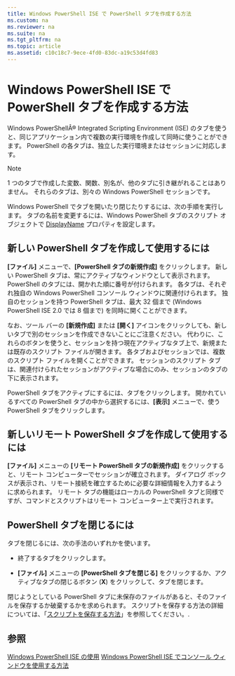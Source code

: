 ```yaml
---
title: Windows PowerShell ISE で PowerShell タブを作成する方法
ms.custom: na
ms.reviewer: na
ms.suite: na
ms.tgt_pltfrm: na
ms.topic: article
ms.assetid: c10c18c7-9ece-4fd0-83dc-a19c53d4fd83
---
```

# Windows PowerShell ISE で PowerShell タブを作成する方法
Windows PowerShellÂ® Integrated Scripting Environment (ISE) のタブを使うと、同じアプリケーション内で複数の実行環境を作成して同時に使うことができます。 PowerShell の各タブは、独立した実行環境またはセッションに対応します。

> [!NOTE]
> 1 つのタブで作成した変数、関数、別名が、他のタブに引き継がれることはありません。 それらのタブは、別々の Windows PowerShell セッションです。

Windows PowerShell でタブを開いたり閉じたりするには、次の手順を実行します。 タブの名前を変更するには、Windows PowerShell タブのスクリプト オブジェクトで [DisplayName](https://technet.microsoft.com/en-us/library/a9b58556-951b-4f48-b3ae-b351b7564360#Displayname) プロパティを設定します。

## 新しい PowerShell タブを作成して使用するには
**[ファイル]** メニューで、**[PowerShell タブの新規作成]** をクリックします。 新しい PowerShell タブは、常にアクティブなウィンドウとして表示されます。 PowerShell のタブには、開かれた順に番号が付けられます。 各タブは、それぞれ独自の Windows PowerShell コンソール ウィンドウに関連付けられます。 独自のセッションを持つ PowerShell タブは、最大 32 個まで (Windows PowerShell ISE 2.0 では 8 個まで) を同時に開くことができます。

なお、ツール バーの **[新規作成]** または **[開く]** アイコンをクリックしても、新しいタブで別のセッションを作成できないことにご注意ください。  代わりに、これらのボタンを使うと、セッションを持つ現在アクティブなタブ上で、新規または既存のスクリプト ファイルが開きます。 各タブおよびセッションでは、複数のスクリプト ファイルを開くことができます。 セッションのスクリプト タブは、関連付けられたセッションがアクティブな場合にのみ、セッションのタブの下に表示されます。

PowerShell タブをアクティブにするには、タブをクリックします。 開かれているすべての PowerShell タブの中から選択するには、**[表示]** メニューで、使う PowerShell タブをクリックします。

## 新しいリモート PowerShell タブを作成して使用するには
**[ファイル]** メニューの **[リモート PowerShell タブの新規作成]** をクリックすると、リモート コンピューターでセッションが確立されます。 ダイアログ ボックスが表示され、リモート接続を確立するために必要な詳細情報を入力するように求められます。 リモート タブの機能はローカルの PowerShell タブと同様ですが、コマンドとスクリプトはリモート コンピューター上で実行されます。

## PowerShell タブを閉じるには
タブを閉じるには、次の手法のいずれかを使います。

-   終了するタブをクリックします。

-   **[ファイル]** メニューの **[PowerShell タブを閉じる]** をクリックするか、アクティブなタブの閉じるボタン (**X**) をクリックして、タブを閉じます。

閉じようとしている PowerShell タブに未保存のファイルがあると、そのファイルを保存するか破棄するかを求められます。 スクリプトを保存する方法の詳細については、「[スクリプトを保存する方法](https://technet.microsoft.com/en-us/library/162f594d-efd3-4234-9960-45e56e6eadc8)」を参照してください。.

## 参照
[Windows PowerShell ISE の使用](Using-the-Windows-PowerShell-ISE.md)
[Windows PowerShell ISE でコンソール ウィンドウを使用する方法](How-to-Use-the-Console-Pane-in-the-Windows-PowerShell-ISE.md)



<!--HONumber=May16_HO2-->


